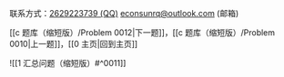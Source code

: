 联系方式：<a href="https://qm.qq.com/q/iA1sKuakak">2629223739 (QQ)</a> <a href="mailto:econsunrq@outlook.com">econsunrq@outlook.com (邮箱)</a>

[[c 题库（缩短版）/Problem 0012|下一题]]，[[c 题库（缩短版）/Problem 0010|上一题]]，[[0 主页|回到主页]]

![[1 汇总问题（缩短版）#^0011]]